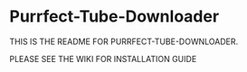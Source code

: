 # Purrfect-Tube-Downloader

THIS IS THE README FOR PURRFECT-TUBE-DOWNLOADER.

PLEASE SEE THE WIKI FOR INSTALLATION GUIDE
